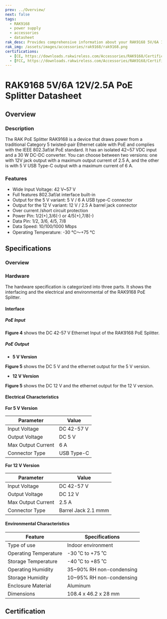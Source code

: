 ```yaml
---
prev: ../Overview/
next: false
tags: 
  - RAK9168
  - power supply
  - accessories
  - datasheet
rak_desc: Provides comprehensive information about your RAK9168 5V/6A 12V/2.5A PoE Splitter to help you use it. This information includes technical specifications, characteristics, and requirements.
rak_img: /assets/images/accessories/rak9168/rak9168.png
certifications:
  - [CE, https://downloads.rakwireless.com/Accessories/RAK9168/Certification/RAK9168_CE_Certification.zip]
  - [FCC, https://downloads.rakwireless.com/Accessories/RAK9168/Certification/RAK9168_FCC_Certification.zip]
---
```


# RAK9168 5V/6A 12V/2.5A PoE Splitter Datasheet

## Overview

### Description

The RAK PoE Splitter RAK9168 is a device that draws power from a traditional Category 5 twisted-pair Ethernet cable with PoE and complies with the IEEE 802.3af/at PoE standard. It has an isolated 42~57&nbsp;VDC input and a 30&nbsp;W DC-DC converter. You can choose between two versions: one with 12V jack output with a maximum output current of 2.5&nbsp;A, and the other is with 5&nbsp;V USB Type-C output with a maximum current of 6&nbsp;A.

### Features

- Wide Input Voltage: 42&nbsp;V~57&nbsp;V 
- Full features 802.3af/at interface built-in
- Output for the 5&nbsp;V variant: 5&nbsp;V / 6&nbsp;A USB type-C connector
- Output for the 12&nbsp;V variant: 12&nbsp;V / 2.5&nbsp;A  barrel jack connector
- Over current /short circuit protection
- Power Pin: 1/2(+),3/6(-) or 4/5(+),7/8(-)
- Data Pin: 1/2, 3/6, 4/5, 7/8
- Data Speed: 10/100/1000&nbsp;Mbps
- Operating Temperature: -30&nbsp;℃～+75&nbsp;℃


## Specifications

### Overview

<rk-img
  src="/assets/images/accessories/rak9168/rak9168-5v-poe-spitter.png"
  width="70%"
  caption="RAK9168 5V PoE Splitter View"
/>

<rk-img
  src="/assets/images/accessories/rak9168/rak9168-12v-poe-splitter.png"
  width="70%"
  caption="RAK9168 12V PoE Splitter View"
/>

### Hardware

The hardware specification is categorized into three parts. It shows the interfacing and the electrical and environmental of the RAK9168 PoE Splitter.

#### Interface 

<rk-img
  src="/assets/images/accessories/rak9168/rj45-interface.png"
  width="40%"
  caption="RJ45 Interface and Pins"
/>


##### PoE Input

**Figure 4** shows the DC 42-57&nbsp;V Ethernet Input of the RAK9168 PoE Splitter.

<rk-img
  src="/assets/images/accessories/rak9168/poe-input.png"
  width="50%"
  caption="RAK9168 PoE Input"
/>

##### PoE Output

- <b> 5&nbsp;V Version </b>

**Figure 5** shows the DC 5&nbsp;V and the ethernet output for the 5&nbsp;V version.

<rk-img
  src="/assets/images/accessories/rak9168/5v-output.png"
  width="50%"
  caption="RAK9168 PoE Output 5V"
/>


- <b> 12&nbsp;V Version </b>

**Figure 5** shows the DC 12&nbsp;V and the ethernet output for the 12&nbsp;V version.

<rk-img
  src="/assets/images/accessories/rak9168/12v-output.png"
  width="50%"
  caption="RAK9168 PoE Output 5V"
/>

#### Electrical Characteristics


<b> For 5&nbsp;V Version </b>

| Parameter          | Value           |
| ------------------ | --------------- |
| Input Voltage      | DC 42-57&nbsp;V |
| Output Voltage     | DC 5&nbsp;V     |
| Max Output Current | 6&nbsp;A        |
| Connector Type     | USB Type-C      |

<b> For 12&nbsp;V Version </b>

| Parameter          | Value                    |
| ------------------ | ------------------------ |
| Input Voltage      | DC 42-57&nbsp;V          |
| Output Voltage     | DC 12&nbsp;V             |
| Max Output Current | 2.5&nbsp;A               |
| Connector Type     | Barrel Jack 2.1&nbsp;mmm |

#### Environmental Characteristics

| Feature               | Specifications             |
| --------------------- | -------------------------- |
| Type of use           | Indoor environment         |
| Operating Temperature | -30&nbsp;˚C to +75&nbsp;˚C |
| Storage Temperature   | -40&nbsp;˚C to +85&nbsp;˚C |
| Operating Humidity    | 35~90% RH non-condensing   |
| Storage Humidity      | 10~95% RH non-condensing   |
| Enclosure Material    | Aluminum                   |
| Dimensions            | 108.4 x 46.2 x 28&nbsp;mm  |



## Certification
<rk-certifications :params="$page.frontmatter.certifications" />
